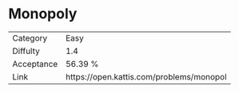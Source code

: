 # Monopoly

<table>
    <tr>
        <td>Category</td>
        <td>Easy</td>
    </tr>
    <tr>
        <td>Diffulty</td>
        <td>1.4</td>
    </tr>
    <tr>
        <td>Acceptance</td>
        <td>56.39 %</td>
    </tr>
    <tr>
        <td>Link</td>
        <td>https://open.kattis.com/problems/monopol</td>
    </tr>
</table>
